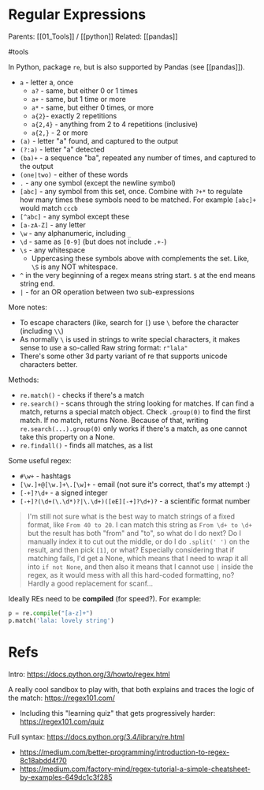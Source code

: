 # Regular Expressions

Parents: [[01_Tools]] / [[python]]
Related: [[pandas]]

#tools


In Python, package `re`, but is also supported by Pandas (see [[pandas]]).

* `a` - letter a, once
    * `a?` - same, but either 0 or 1 times
    * `a+` - same, but 1 time or more
    * `a*` - same, but either 0 times, or more
    * `a{2}`- exactly 2 repetitions
    * `a{2,4}` - anything from 2 to 4 repetitions (inclusive)
    * `a{2,}` - 2 or more
* `(a)` - letter "a" found, and captured to the output
* `(?:a)` - letter "a" detected
* `(ba)+` - a sequence "ba", repeated any number of times, and captured to the output
* `(one|two)` - either of these words
* `.` - any one symbol (except the newline symbol)
* `[abc]` - any symbol from this set, once. Combine with `?+*` to regulate how many times these symbols need to be matched. For example `[abc]+` would match `cccb`
* `[^abc]` - any symbol except these
* `[a-zA-Z]` - any letter
* `\w` - any alphanumeric, including `_`
* `\d` - same as `[0-9]` (but does not include `.+-`)
* `\s` - any whitespace
    * Uppercasing these symbols above with complements the set. Like, `\S` is any NOT whitespace.
* `^` in the very beginning of a regex means string start. `$` at the end means string end.
* `|` - for an OR operation between two sub-expressions

More notes:
* To escape characters (like, search for `[`) use `\` before the character (including `\\`)
* As normally `\` is used in strings to write special characters, it makes sense to use a so-called Raw string format: `r"lala"`
* There's some other 3d party variant of re that supports unicode characters better.

Methods:
* `re.match()` - checks if there's a match
* `re.search()` - scans through the string looking for matches. If can find a match, returns a special match object. Check `.group(0)` to find the first match. If no match, returns None. Because of that, writing `re.search(...).group(0)` only works if there's a match, as one cannot take this property on a None.
* `re.findall()` - finds all matches, as a list

Some useful regex:
* `#\w+` - hashtags
* `[\w.]+@[\w.]+\.[\w]+`  - email (not sure it's correct, that's my attempt :)
* `[-+]?\d+` - a signed integer
* `[-+]?(\d+(\.\d*)?|\.\d+)([eE][-+]?\d+)?` - a scientific format number

> I'm still not sure what is the best way to match strings of a fixed format, like `From 40 to 20`. I can match this string as `From \d+ to \d+` but the result has both "from" and "to", so what do I do next? Do I manually index it to cut out the middle, or do I do `.split(' ')` on the result, and then pick `[1]`, or what? Especially considering that if matching fails, I'd get a None, which means that I need to wrap it all into `if not None`, and then also it means that I cannot use `|` inside the regex, as it would mess with all this hard-coded formatting, no? Hardly a good replacement for scanf...

Ideally REs need to be  **compiled** (for speed?). For example:
```python
p = re.compile("[a-z]+")
p.match('lala: lovely string')
```

# Refs

Intro: https://docs.python.org/3/howto/regex.html

A really cool sandbox to play with, that both explains and traces the logic of the match: https://regex101.com/
* Including this "learning quiz" that gets progressively harder: https://regex101.com/quiz

Full syntax: https://docs.python.org/3.4/library/re.html

* https://medium.com/better-programming/introduction-to-regex-8c18abdd4f70
* https://medium.com/factory-mind/regex-tutorial-a-simple-cheatsheet-by-examples-649dc1c3f285